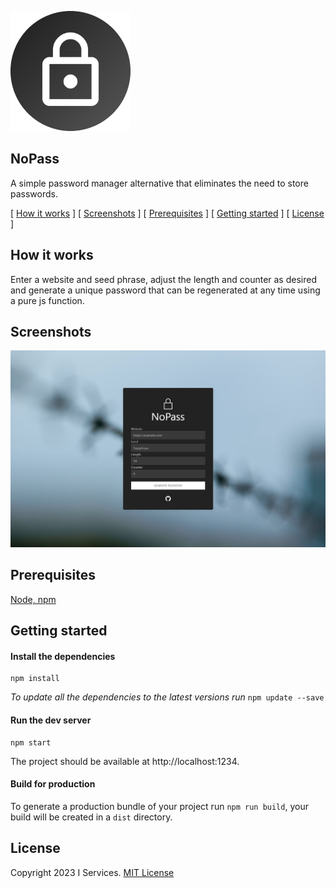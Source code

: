 ![Logo](src/imgs/icon-192.png)

NoPass
------

A simple password manager alternative that eliminates the need to store passwords.

[ [How it works](#how-it-works) ]
[ [Screenshots](#screenshots) ]
[ [Prerequisites](#prerequisites) ]
[ [Getting started](#getting-started) ]
[ [License](#license) ]

## How it works

Enter a website and seed phrase, adjust the length and counter as desired and generate a unique password that can be regenerated at any time using a pure js function.

## Screenshots

![Screenshot](src/imgs/screenshot-home.png)


## Prerequisites

[Node, npm](https://docs.npmjs.com/downloading-and-installing-node-js-and-npm)

## Getting started

#### Install the dependencies

```shell
npm install
```

*To update all the dependencies to the latest versions run* `npm update --save`

#### Run the dev server

```shell
npm start
```

The project should be available at http://localhost:1234.

#### Build for production

To generate a production bundle of your project run `npm run build`, your build will be created in a `dist` directory.

## License

Copyright 2023 I Services. [MIT License](LICENSE.md)